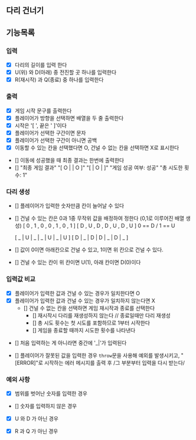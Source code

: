 ## 다리 건너기

## 기능목록

### 입력

- [x] 다리의 길이를 입력 한다
- [x] U(위) 와 D(아래) 중 전진할 곳 하나를 입력한다
- [x] R(재시작) 과 Q(종료) 중 하나를 입력한다

### 출력

- [x] 게임 시작 문구를 출력한다
- [x] 플레이어가 방향을 선택하면 배열을 두 줄 출력한다
- [x] 시작은 '[ ', 끝은 ' ]'이다 
- [x] 플레이어가 선택한 구간이면 문자 
- [x] 플레이어가 선택한 구간이 아니면 공백
- [x] 이동할 수 있는 칸을 선택했다면 O, 건널 수 없는 칸을 선택하면 X로 표시한다
- [] 이동에 성공했을 때 최종 결과는 한번에 출력한다
- [] "최종 게임 결과"
  "[ O |  | O ]"
  "[  | O |  ]"
  "게임 성공 여부: 성공"
  "총 시도한 횟수: 1"

### 다리 생성

- [] 플레이어가 입력한 숫자만큼 칸이 늘어날 수 있다
- [] 건널 수 있는 칸은 0과 1중 무작위 값을 배정하여 정한다 (0,1로 이루어진 배열 생성)
  [ 0 , 1 , 0 , 0 , 1 , 0 , 1 ]   [ D , U , D , D , U , D , U ]   0 == D / 1 == U

  [ _ | U | _ | _ | U | _ | U ]
  [ D | _ | D | D | _ | D | _ ]

- [] 값이 0이면 아래칸으로 건널 수 있고, 1이면 위 칸으로 건널 수 있다.
- [] 건널 수 있는 칸이 위 칸이면 U(1), 아래 칸이면 D(0)이다

### 입력값 비교

- [x] 플레이어가 입력한 값과 건널 수 있는 경우가 일치한다면 O
- [x] 플레이어가 입력한 값과 건널 수 있는 경우가 일치하지 않는다면 X
  - [] 건널 수 없는 칸을 선택하면 게임 재시작과 종료를 선택한다
    - [] 재시작시 다리를 재생성하지 않는다 // 종료일때만 다리 재생성
    - [] 총 시도 횟수는 첫 시도를 포함하므로 1부터 시작한다
    - [] 게임을 종료할 때까지 시도한 횟수를 나타낸다
- [] 처음 입력하는 게 아니라면 중간에 '_|'가 입력된다

- [] 플레이어가 잘못된 값을 입력한 경우 `throw`문을 사용해 예외를 발생시키고,
  "[ERROR]"로 시작하는 에러 메시지를 출력 후 /그 부분부터 입력을 다시 받는다/

### 예외 사항

- [x] 범위를 벗어난 숫자를 입력한 경우
- [] 숫자를 입력하지 않은 경우

- [x] U 와 D 가 아닌 경우 

- [x] R 과 Q 가 아닌 경우 


